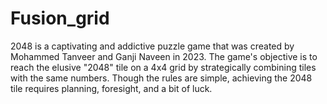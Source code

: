 # Fusion_grid
2048 is a captivating and addictive puzzle game that was created by Mohammed Tanveer and Ganji Naveen in 2023. The game's objective is to reach the elusive "2048" tile on a 4x4 grid by strategically combining tiles with the same numbers. Though the rules are simple, achieving the 2048 tile requires planning, foresight, and a bit of luck.
